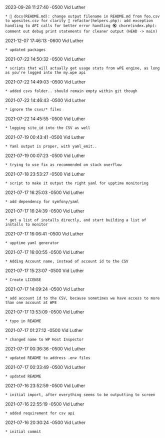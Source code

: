 2023-09-28 11:27:40 -0500 Vid Luther 

	* 📝 docs(README.md): change output filename in README.md from foo.csv to wpesites.csv for clarity 🔧 refactor(helpers.php): add exception handling to API calls for better error handling 🔇 chore(index.php): comment out debug print statements for cleaner output (HEAD -> main)

2021-12-07 17:46:13 -0600 Vid Luther 

	* updated packages

2021-07-22 14:50:32 -0500 Vid Luther 

	* scripts that will actually get usage stats from wPE engine, as long as you're logged into the my.wpe api

2021-07-22 14:49:03 -0500 Vid Luther 

	* added csvs folder.. should remain empty within git though

2021-07-22 14:46:43 -0500 Vid Luther 

	* ignore the csvs/* files

2021-07-22 14:45:55 -0500 Vid Luther 

	* logging site_id into the CSV as well

2021-07-19 00:43:41 -0500 Vid Luther 

	* Yaml output is proper, with yaml_emit..

2021-07-19 00:07:23 -0500 Vid Luther 

	* trying to use fix as recommended on stack overflow

2021-07-18 23:53:27 -0500 Vid Luther 

	* script to make it output the right yaml for upptime monitoring

2021-07-17 16:25:03 -0500 Vid Luther 

	* add dependency for symfony/yaml

2021-07-17 16:24:39 -0500 Vid Luther 

	* get a list of installs directly, and start building a list of installs to monitor

2021-07-17 16:06:41 -0500 Vid Luther 

	* upptime yaml generator

2021-07-17 16:00:55 -0500 Vid Luther 

	* Adding Account name, instead of account id to the CSV

2021-07-17 15:23:07 -0500 Vid Luther 

	* Create LICENSE

2021-07-17 14:09:24 -0500 Vid Luther 

	* add account id to the CSV, because sometimes we have access to more than one account at WPE

2021-07-17 13:53:09 -0500 Vid Luther 

	* typo in README

2021-07-17 01:27:12 -0500 Vid Luther 

	* changed name to WP Host Inspector

2021-07-17 00:36:36 -0500 Vid Luther 

	* updated README to address .env files

2021-07-17 00:33:49 -0500 Vid Luther 

	* updated README

2021-07-16 23:52:59 -0500 Vid Luther 

	* initial import, after everything seems to be outputting to screen

2021-07-16 22:55:19 -0500 Vid Luther 

	* added requirement for csv api

2021-07-16 20:30:24 -0500 Vid Luther 

	* initial commit

